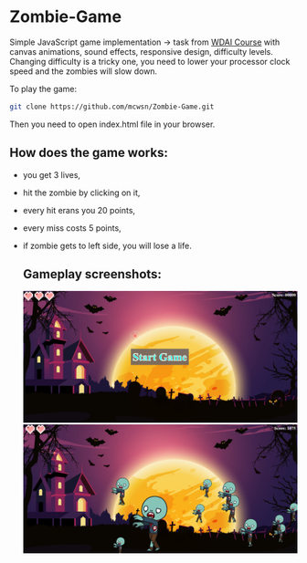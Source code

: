 # Zombie-Game

Simple JavaScript game implementation -> task from [WDAI Course](https://github.com/mcjwsn/WDAI_Course) with canvas animations, sound effects, responsive design, difficulty levels.
Changing difficulty is a tricky one, you need to lower your processor clock speed and the zombies will slow down.


To play the game:
```bash
git clone https://github.com/mcwsn/Zombie-Game.git
```
Then you need to open index.html file in your browser.


## How does the game works:
- you get 3 lives,
- hit the zombie by clicking on it,
- every hit erans you 20 points,
- every miss costs 5 points,
- if zombie gets to left side, you will lose a life.

  ## Gameplay screenshots:

  ![Image](https://github.com/mcjwsn/Zombie-Game/blob/main/graphics/game_1.png)
  ![Image](https://github.com/mcjwsn/Zombie-Game/blob/main/graphics/game_2.png)
  
